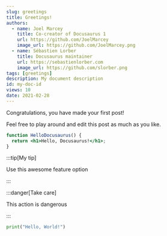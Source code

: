 ```yaml
---
slug: greetings
title: Greetings!
authors:
  - name: Joel Marcey
    title: Co-creator of Docusaurus 1
    url: https://github.com/JoelMarcey
    image_url: https://github.com/JoelMarcey.png
  - name: Sébastien Lorber
    title: Docusaurus maintainer
    url: https://sebastienlorber.com
    image_url: https://github.com/slorber.png
tags: [greetings]
description: My document description
id: my-doc-id
views: 10
date: 2021-02-28
---
```


Congratulations, you have made your first post!

Feel free to play around and edit this post as much as you like.

```jsx title="src/components/HelloDocusaurus.js"
function HelloDocusaurus() {
  return <h1>Hello, Docusaurus!</h1>;
}
```

:::tip[My tip]

Use this awesome feature option

:::

:::danger[Take care]

This action is dangerous

:::

```python
print("Hello, World!")
```
